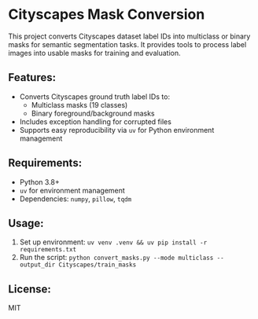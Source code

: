 # Cityscapes Mask Conversion

This project converts Cityscapes dataset label IDs into multiclass or binary masks for semantic segmentation tasks. It provides tools to process label images into usable masks for training and evaluation.

## Features:
- Converts Cityscapes ground truth label IDs to:
  - Multiclass masks (19 classes)
  - Binary foreground/background masks
- Includes exception handling for corrupted files
- Supports easy reproducibility via `uv` for Python environment management

## Requirements:
- Python 3.8+
- `uv` for environment management
- Dependencies: `numpy`, `pillow`, `tqdm`

## Usage:
1. Set up environment: `uv venv .venv && uv pip install -r requirements.txt`
2. Run the script: `python convert_masks.py --mode multiclass --output_dir Cityscapes/train_masks`

## License:
MIT
